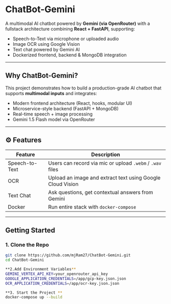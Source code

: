 # ChatBot-Gemini

A multimodal AI chatbot powered by **Gemini (via OpenRouter)** with a fullstack architecture combining **React + FastAPI**, supporting:

-  Speech-to-Text via microphone or uploaded audio
-  Image OCR using Google Vision
-  Text chat powered by Gemini AI
-  Dockerized frontend, backend & MongoDB integration

---

##  Why ChatBot-Gemini?

This project demonstrates how to build a production-grade AI chatbot that supports **multimodal inputs** and integrates:

- Modern frontend architecture (React, hooks, modular UI)
- Microservice-style backend (FastAPI + MongoDB)
- Real-time speech + image processing
- Gemini 1.5 Flash model via OpenRouter

---

## ⚙️ Features

| Feature | Description |
|--------|-------------|
| Speech-to-Text | Users can record via mic or upload `.webm` / `.wav` files |
| OCR | Upload an image and extract text using Google Cloud Vision |
|  Text Chat | Ask questions, get contextual answers from Gemini |
| Docker | Run entire stack with `docker-compose` |

---

##  Getting Started

### 1. Clone the Repo

```bash
git clone https://github.com/mjRam27/ChatBot-Gemini.git
cd ChatBot-Gemini

**2.Add Environment Variables**
GEMINI_VERTEX_API_KEY=your_openrouter_api_key
GOOGLE_APPLICATION_CREDENTIALS=/app/gcp-key.json.json
OCR_APPLICATION_CREDENTIALS=/app/ocr-key.json.json

**3. Start the Project **
docker-compose up --build


